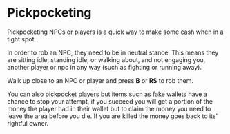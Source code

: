 # Pickpocketing
Pickpocketing NPCs or players is a quick way to make some cash when in a tight spot. 

In order to rob an NPC, they need to be in neutral stance. This means they are sitting idle, standing idle, or walking about, and not engaging you, another player or npc in any way (such as fighting or running away).

Walk up close to an NPC or player and press **B** or **RS**  to rob them.

You can also pickpocket players but items such as fake wallets have a chance to stop your attempt, if you succeed you will get a portion of the money the player had in their wallet but to claim the money you need to leave the area before you die.
If you are killed the money goes back to its' rightful owner.

